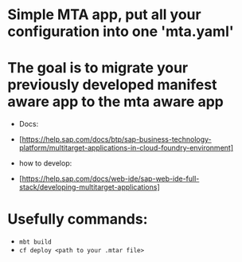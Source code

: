 # Simple MTA app, put all your configuration into one 'mta.yaml'

# The goal is to migrate your previously developed manifest aware app to the mta aware app
* Docs:
 - [https://help.sap.com/docs/btp/sap-business-technology-platform/multitarget-applications-in-cloud-foundry-environment]
* how to develop:
 - [https://help.sap.com/docs/web-ide/sap-web-ide-full-stack/developing-multitarget-applications]

# Usefully commands:
* `mbt build`
* `cf deploy <path to your .mtar file>`